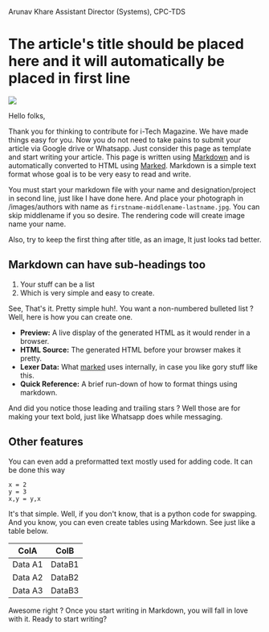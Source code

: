 Arunav Khare
Assistant Director (Systems), CPC-TDS

The article's title should be placed here and it will automatically be placed in first line
========================

![](https://www.metoffice.gov.uk/binaries/content/gallery/metofficegovuk/hero-images/advice/maps-satellite-images/satellite-image-of-globe.jpg)

Hello folks,

Thank you for thinking to contribute for i-Tech Magazine. We have made things easy for you. Now you do not need to take pains to submit your article via Google drive or Whatsapp.
Just consider this page as template and start writing your article. This page is written using [Markdown] and is automatically
converted to HTML using [Marked]. Markdown is a simple text format whose goal is to be very easy to read and write.

You must start your markdown file with your name and designation/project in second line, just like I have done here.
And place your photograph in /images/authors with name as `firstname-middlename-lastname.jpg`. You can skip middlename 
if you so desire. The rendering code will create image name your name.

Also, try to keep the first thing after title, as an image, It just looks tad better.

Markdown can have sub-headings too
-------------------

1. Your stuff can be a list
2. Which is very simple and easy to create.

See, That's it. Pretty simple huh!. You want a non-numbered bulleted list ? Well, here is how you can create one.

- **Preview:**  A live display of the generated HTML as it would render in a browser.
- **HTML Source:**  The generated HTML before your browser makes it pretty.
- **Lexer Data:**  What [marked] uses internally, in case you like gory stuff like this.
- **Quick Reference:**  A brief run-down of how to format things using markdown.

And did you notice those leading and trailing stars ? Well those are for making your text bold, just like Whatsapp does while messaging.

Other features
-------------

You can even add a preformatted text mostly used for adding code. It can be done this way

```
x = 2
y = 3
x,y = y,x
```

It's that simple. Well, if you don't know, that is a python code for swapping.
And you know, you can even create tables using Markdown. See just like a table below.

| ColA | ColB | 
|---|---|
Data A1 | DataB1
Data A2 | DataB2
Data A3 | DataB3

Awesome right ? Once you start writing in Markdown, you will fall in love with it. Ready to start writing?  

[Marked]: https://github.com/markedjs/marked/
[Markdown]: http://daringfireball.net/projects/markdown/
